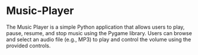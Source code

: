 # Music-Player
The Music Player is a simple Python application that allows users to play, pause, resume, and stop music using the Pygame library. Users can browse and select an audio file (e.g., MP3) to play and control the volume using the provided controls.
